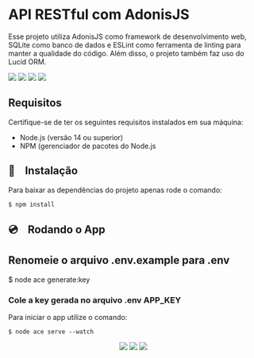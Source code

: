 # API RESTful com AdonisJS

Esse projeto utiliza AdonisJS como framework de desenvolvimento web, SQLite como banco de dados e ESLint como ferramenta de linting para manter a qualidade do código. Além disso, o projeto também faz uso do Lucid ORM.
<div>  
<img src="https://img.shields.io/badge/adonisjs-%23220052.svg?style=for-the-badge&logo=adonisjs&logoColor=white"/>
<img src="https://img.shields.io/badge/ESLint-4B3263?style=for-the-badge&logo=eslint&logoColor=white"/>
<img src="https://img.shields.io/badge/typescript-%23007ACC.svg?style=for-the-badge&logo=typescript&logoColor=white)"/>
<img src="https://img.shields.io/badge/sqlite-%2307405e.svg?style=for-the-badge&logo=sqlite&logoColor=white"/>
</div>

## Requisitos

Certifique-se de ter os seguintes requisitos instalados em sua máquina:

- Node.js (versão 14 ou superior)
- NPM (gerenciador de pacotes do Node.js




## 💾 &nbsp;&nbsp; Instalação
Para baixar as dependências do projeto apenas rode o comando:

    $ npm install
    
## 💿 &nbsp;&nbsp; Rodando o App
## Renomeie o arquivo .env.example para .env
  $ node ace generate:key
### Cole a key gerada no arquivo .env  APP_KEY  

Para iniciar o app utilize o comando:

    $ node ace serve --watch


<div align="center"> 
  <img src="https://img.shields.io/badge/Made%20for-VSCode-1f425f.svg"/>
  <img src="https://img.shields.io/badge/Made%20with-Bash-1f425f.svg"/>
  <img src="https://img.shields.io/badge/Ask%20me-anything-1abc9c.svg"/>
</div>

